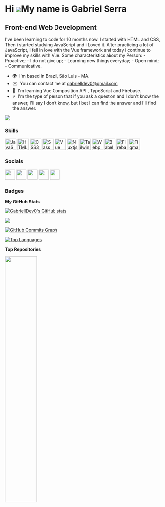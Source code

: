 Hi ![](https://user-images.githubusercontent.com/18350557/176309783-0785949b-9127-417c-8b55-ab5a4333674e.gif)My name is Gabriel Serra
=====================================================================================================================================

Front-end Web Development
-------------------------

I've been learning to code for 10 months now. I started with HTML and CSS, Then i started studying JavaScript and i Loved it. After practicing a lot of JavaScript, I fell in love with the Vue framework and today i continue to improve my skills with Vue. Some characteristics about my Person: - Proactive; - I do not give up; - Learning new things everyday; - Open mind; - Communicative.

* 🌍  I'm based in Brazil, São Luis - MA.
* ✉️  You can contact me at [gabrielldev0@gmail.com](mailto:gabrielldev0@gmail.com)
* 🧠  I'm learning Vue Composition API , TypeScript and Firebase.
* ⚡  I'm the type of person that if you ask a question and I don't know the answer, I'll say I don't know, but I bet I can find the answer and I'll find the answer.

<a href="https://www.github.com/GabriellDev0" target="_blank" rel="noreferrer"><img
src="https://img.shields.io/github/followers/GabriellDev0?logo=github&style=for-the-badge&color=64748b&labelColor=000000" /></a>

### Skills

<p align="left">
<a href="https://developer.mozilla.org/en-US/docs/Web/JavaScript" target="_blank" rel="noreferrer"><img src="https://raw.githubusercontent.com/danielcranney/readme-generator/main/public/icons/skills/javascript-colored.svg" width="36" height="36" alt="JavaScript" /></a>
<a href="https://developer.mozilla.org/en-US/docs/Glossary/HTML5" target="_blank" rel="noreferrer"><img src="https://raw.githubusercontent.com/danielcranney/readme-generator/main/public/icons/skills/html5-colored.svg" width="36" height="36" alt="HTML5" /></a>
<a href="https://www.w3.org/TR/CSS/#css" target="_blank" rel="noreferrer"><img src="https://raw.githubusercontent.com/danielcranney/readme-generator/main/public/icons/skills/css3-colored.svg" width="36" height="36" alt="CSS3" /></a>
<a href="https://sass-lang.com/" target="_blank" rel="noreferrer"><img src="https://raw.githubusercontent.com/danielcranney/readme-generator/main/public/icons/skills/sass-colored.svg" width="36" height="36" alt="Sass" /></a>
<a href="https://vuejs.org/" target="_blank" rel="noreferrer"><img src="https://raw.githubusercontent.com/danielcranney/readme-generator/main/public/icons/skills/vuejs-colored.svg" width="36" height="36" alt="Vue" /></a>
<a href="https://nuxtjs.org/" target="_blank" rel="noreferrer"><img src="https://raw.githubusercontent.com/danielcranney/readme-generator/main/public/icons/skills/nuxtjs-colored.svg" width="36" height="36" alt="Nuxtjs" /></a>
<a href="https://tailwindcss.com/" target="_blank" rel="noreferrer"><img src="https://raw.githubusercontent.com/danielcranney/readme-generator/main/public/icons/skills/tailwindcss-colored.svg" width="36" height="36" alt="TailwindCSS" /></a>
<a href="https://webpack.js.org/" target="_blank" rel="noreferrer"><img src="https://raw.githubusercontent.com/danielcranney/readme-generator/main/public/icons/skills/webpack-colored.svg" width="36" height="36" alt="Webpack" /></a>
<a href="https://babeljs.io/" target="_blank" rel="noreferrer"><img src="https://raw.githubusercontent.com/danielcranney/readme-generator/main/public/icons/skills/babel-colored-dark.svg" width="36" height="36" alt="Babel" /></a>
<a href="https://firebase.google.com/" target="_blank" rel="noreferrer"><img src="https://raw.githubusercontent.com/danielcranney/readme-generator/main/public/icons/skills/firebase-colored.svg" width="36" height="36" alt="Firebase" /></a>
<a href="https://www.figma.com/" target="_blank" rel="noreferrer"><img src="https://raw.githubusercontent.com/danielcranney/readme-generator/main/public/icons/skills/figma-colored.svg" width="36" height="36" alt="Figma" /></a>
</p>


### Socials

<p align="left"> <a href="https://discord.com/users/Gabriel Serra#4527" target="_blank" rel="noreferrer"><img src="https://raw.githubusercontent.com/danielcranney/readme-generator/main/public/icons/socials/discord.svg" width="32" height="32" /></a> <a href="https://www.github.com/GabriellDev0" target="_blank" rel="noreferrer"><img src="https://raw.githubusercontent.com/danielcranney/readme-generator/main/public/icons/socials/github-dark.svg" width="32" height="32" /></a> <a href="http://www.instagram.com/gabriell.serra" target="_blank" rel="noreferrer"><img src="https://raw.githubusercontent.com/danielcranney/readme-generator/main/public/icons/socials/instagram.svg" width="32" height="32" /></a> <a href="https://www.linkedin.com/in/gabriel-serra-365ba3225/" target="_blank" rel="noreferrer"><img src="https://raw.githubusercontent.com/danielcranney/readme-generator/main/public/icons/socials/linkedin.svg" width="32" height="32" /></a> <a href="https://www.youtube.com/c/Gabriel Serra" target="_blank" rel="noreferrer"><img src="https://raw.githubusercontent.com/danielcranney/readme-generator/main/public/icons/socials/youtube.svg" width="32" height="32" /></a></p>

### Badges

<b>My GitHub Stats</b>

<a href="http://www.github.com/GabriellDev0"><img src="https://github-readme-stats.vercel.app/api?username=GabriellDev0&show_icons=true&hide=&count_private=true&title_color=a855f7&text_color=ffffff&icon_color=64748b&bg_color=000000&hide_border=true&show_icons=true" alt="GabriellDev0's GitHub stats" /></a>

<a href="http://www.github.com/GabriellDev0"><img src="https://github-readme-streak-stats.herokuapp.com/?user=GabriellDev0&stroke=ffffff&background=000000&ring=a855f7&fire=a855f7&currStreakNum=ffffff&currStreakLabel=a855f7&sideNums=ffffff&sideLabels=ffffff&dates=ffffff&hide_border=true" /></a>

<a href="http://www.github.com/GabriellDev0"><img src="https://activity-graph.herokuapp.com/graph?username=GabriellDev0&bg_color=000000&color=ffffff&line=64748b&point=ffffff&area_color=000000&area=true&hide_border=true&custom_title=GitHub%20Commits%20Graph" alt="GitHub Commits Graph" /></a>

<a href="https://github.com/GabriellDev0" align="left"><img src="https://github-readme-stats.vercel.app/api/top-langs/?username=GabriellDev0&langs_count=10&title_color=a855f7&text_color=ffffff&icon_color=64748b&bg_color=000000&hide_border=true&locale=en&custom_title=Top%20%Languages" alt="Top Languages" /></a>

<b>Top Repositories</b>

<div width="100%" align="center"><a href="https://github.com/GabriellDev0/thaynara-og" align="left"><img align="left" width="45%" src="https://github-readme-stats.vercel.app/api/pin/?username=GabriellDev0&repo=thaynara-og&title_color=a855f7&text_color=ffffff&icon_color=64748b&bg_color=000000&hide_border=true&locale=en" /></a></div><br /><br /><br /><br /><br /><br /><br />

